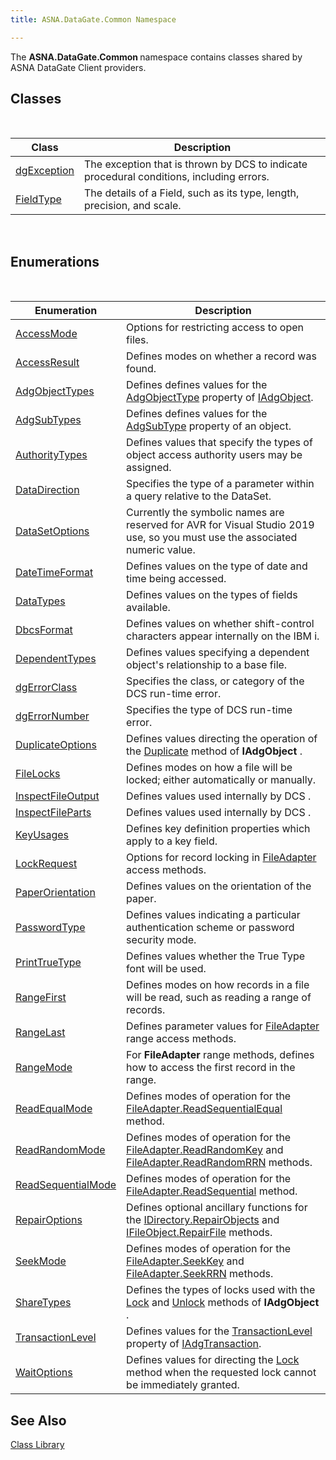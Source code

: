 ```yaml
---
title: ASNA.DataGate.Common Namespace

---
```


The <span style="FONT-WEIGHT: bold">ASNA.DataGate.Common </span>namespace contains classes shared by ASNA DataGate Client providers.
## Classes

<br />



| Class | Description |
| ---- | ---- |
| [dgException](dgexception-class.html) | The exception that is thrown by DCS to indicate procedural conditions, including errors. |
| [FieldType](field-type-class.html) | The details of a Field, such as its type, length, precision, and scale. |



<br />

## Enumerations

<br />



| Enumeration | Description |
| ---- | ---- |
| [AccessMode](access-mode-enumeration.html) | Options for restricting access to open files. |
| [AccessResult](access-result-enumeration.html) | Defines modes on whether a record was found. |
| [AdgObjectTypes](adg-object-types-enumeration.html) | Defines defines values for the [ AdgObjectType](iadg-object-class-adg-object-type-property.html) property of [IAdgObject](iadg-object-class.html). |
| [AdgSubTypes](adg-subtypes-enumeration.html) | Defines defines values for the [AdgSubType](iadg-object-class-adg-subtype-property.html) property of an object. |
| [AuthorityTypes](authority-types-enumeration.html) | Defines values that specify the types of object access authority users may be assigned. |
| [DataDirection](data-direction-enumeration.html) | Specifies the type of a parameter within a query relative to the DataSet. |
| [DataSetOptions](dataset-options-enumeration.html) | Currently the symbolic names are reserved for AVR for Visual Studio 2019 use, so you must use the associated numeric value. |
| [DateTimeFormat](date-time-format-enumeration.html) | Defines values on the type of date and time being accessed. |
| [DataTypes](data-types-enumeration.html) | Defines values on the types of fields available. |
| [DbcsFormat](dbcs-format-enumeration.html) | Defines values on whether shift-control characters appear internally on the IBM i. |
| [DependentTypes](dependent-types-enumeration.html) | Defines values specifying a dependent object's relationship to a base file. |
| [dgErrorClass](dgerror-class-enumeration.html) | Specifies the class, or category of the DCS run-time error. |
| [dgErrorNumber](dgerror-number-enumeration.html) | Specifies the type of DCS run-time error. |
| [DuplicateOptions](duplicate-options-enumeration.html) | Defines values directing the operation of the [ Duplicate](iadg-object-class-duplicate-method.html) method of **IAdgObject** . |
| [FileLocks](file-locks-enumeration.html) | Defines modes on how a file will be locked; either automatically or manually. |
| [InspectFileOutput](inspect-file-output-enumeration.html) | Defines values used internally by DCS . |
| [InspectFileParts](inspect-file-parts-enumeration.html) | Defines values used internally by DCS . |
| [KeyUsages](key-usages-enumeration.html) | Defines key definition properties which apply to a key field. |
| [LockRequest](lock-request-enumeration.html) | Options for record locking in [FileAdapter](file-adapter-class.html) access methods. |
| [PaperOrientation](paper-orientation-enumeration.html) | Defines values on the orientation of the paper. |
| [PasswordType](password-type-enumeration.html) | Defines values indicating a particular authentication scheme or password security mode. |
| [PrintTrueType](print-true-type-enumeration.html) | Defines values whether the True Type font will be used. |
| [RangeFirst](range-first-enumeration.html) | Defines modes on how records in a file will be read, such as reading a range of records. |
| [RangeLast](range-last-enumeration.html) | Defines parameter values for [FileAdapter](file-adapter-class.html) range access methods. |
| [RangeMode](range-mode-enumeration.html) | For **FileAdapter** range methods, defines how to access the first record in the range. |
| [ReadEqualMode](read-equal-mode-enumeration.html) | Defines modes of operation for the [ FileAdapter.ReadSequentialEqual](file-adapter-class-read-sequential-equal-method.html) method. |
| [ReadRandomMode](read-random-mode-enumeration.html) | Defines modes of operation for the [ FileAdapter.ReadRandomKey](file-adapter-class-read-random-key-method.html) and [ FileAdapter.ReadRandomRRN](file-adapter-class-read-random-rrn-method.html) methods. |
| [ReadSequentialMode](read-sequential-mode-enumeration.html) | Defines modes of operation for the [ FileAdapter.ReadSequential](file-adapter-class-read-sequential-method.html) method. |
| [RepairOptions](repair-options-enumeration.html) | Defines optional ancillary functions for the [ IDirectory.RepairObjects](idirectory-class-repair-objects-method.html) and [ IFileObject.RepairFile](ifile-object-class-repair-file-method.html) methods. |
| [SeekMode](seek-mode-enumeration.html) | Defines modes of operation for the [FileAdapter.SeekKey](file-adapter-class-seek-key-method.html) and [FileAdapter.SeekRRN](file-adapter-class-seek-rrn-method.html) methods. |
| [ShareTypes](share-types-enumeration.html) | Defines the types of locks used with the [ Lock](iadg-object-class-lock-method.html) and [Unlock](iadg-object-class-unlock-method.html) methods of **IAdgObject** . |
| [TransactionLevel](transaction-level-enumeration.html) | Defines values for the [TransactionLevel](iadg-transaction-class-transaction-level-property.html) property of [IAdgTransaction](iadg-transaction-class.html). |
| [WaitOptions](wait-options-enumeration.html) | Defines values for directing the [Lock](iadg-object-class-lock-method.html) method when the requested lock cannot be immediately granted. |



## See Also


[Class Library](class-library-main.html)

